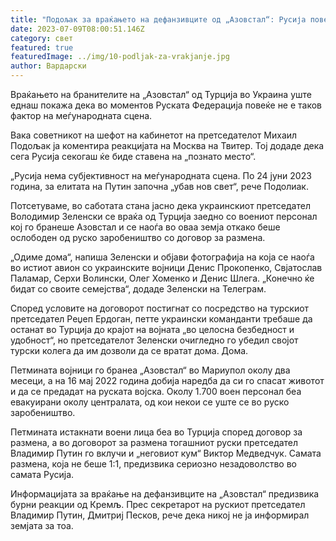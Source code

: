 ```yaml
---
title: "Подољак за враќањето на дефанзивците од „Азовстал“: Русија повеќе не е фактор"
date: 2023-07-09T08:00:51.146Z
category: свет
featured: true
featuredImage: ../img/10-podljak-za-vrakjanje.jpg
author: Вардарски
---
```

Враќањето на бранителите на „Азовстал“ од Турција во Украина уште еднаш покажа дека во моментов Руската Федерација повеќе не е таков фактор на меѓународната сцена.

Вака советникот на шефот на кабинетот на претседателот Михаил Подољак ја коментира реакцијата на Москва на Твитер. Тој додаде дека сега Русија секогаш ќе биде ставена на „познато место“.

„Русија нема субјективност на меѓународната сцена. По 24 јуни 2023 година, за елитата на Путин започна „убав нов свет“, рече Подолиак.

Потсетуваме, во саботата стана јасно дека украинскиот претседател Володимир Зеленски се враќа од Турција заедно со воениот персонал кој го бранеше Азовстал и се наоѓа во оваа земја откако беше ослободен од руско заробеништво со договор за размена.

„Одиме дома“, напиша Зеленски и објави фотографија на која се наоѓа во истиот авион со украинските војници Денис Прокопенко, Свјатослав Паламар, Серхи Волински, Олег Хоменко и Денис Шлега. „Конечно ќе бидат со своите семејства“, додаде Зеленски на Телеграм.

Според условите на договорот постигнат со посредство на турскиот претседател Реџеп Ердоган, петте украински команданти требаше да останат во Турција до крајот на војната „во целосна безбедност и удобност“, но претседателот Зеленски очигледно го убедил својот турски колега да им дозволи да се вратат дома. Дома.

Петмината војници го бранеа „Азовстал“ во Мариупол околу два месеци, а на 16 мај 2022 година добија наредба да си го спасат животот и да се предадат на руската војска. Околу 1.700 воен персонал беа евакуирани околу централата, од кои некои се уште се во руско заробеништво.

Петмината истакнати воени лица беа во Турција според договор за размена, а во договорот за размена тогашниот руски претседател Владимир Путин го вклучи и „неговиот кум“ Виктор Медведчук. Самата размена, која не беше 1:1, предизвика сериозно незадоволство во самата Русија.

Информацијата за враќање на дефанзивците на „Азовстал“ предизвика бурни реакции од Кремљ. Прес секретарот на рускиот претседател Владимир Путин, Дмитриј Песков, рече дека никој не ја информирал земјата за тоа.